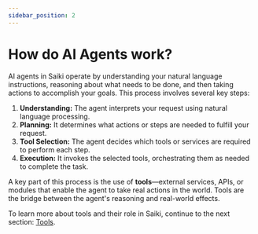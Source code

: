 ```yaml
---
sidebar_position: 2
---
```


# How do AI Agents work?

AI agents in Saiki operate by understanding your natural language instructions, reasoning about what needs to be done, and then taking actions to accomplish your goals. This process involves several key steps:

1. **Understanding:** The agent interprets your request using natural language processing.
2. **Planning:** It determines what actions or steps are needed to fulfill your request.
3. **Tool Selection:** The agent decides which tools or services are required to perform each step.
4. **Execution:** It invokes the selected tools, orchestrating them as needed to complete the task.

A key part of this process is the use of **tools**—external services, APIs, or modules that enable the agent to take real actions in the world. Tools are the bridge between the agent's reasoning and real-world effects.

To learn more about tools and their role in Saiki, continue to the next section: [Tools](./tools.md). 